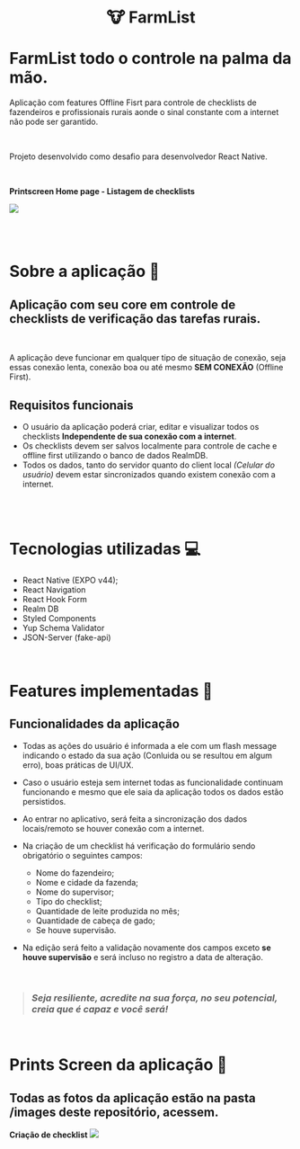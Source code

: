 <h1 align="center">
 <p>
   🐮 FarmList
 </p>
</h1>

# FarmList todo o controle na palma da mão.

<p>
  Aplicação com features Offline Fisrt para controle de checklists de fazendeiros e profissionais rurais aonde o sinal constante com a internet não pode ser garantido.
</p>

<br />

Projeto desenvolvido como desafio para desenvolvedor React Native.

<br />

<b>Printscreen Home page - Listagem de checklists</b>

![](/images/1.PNG)

 <br />
 <br />
 
# **Sobre a aplicação 📲**

## Aplicação com seu core em controle de checklists de verificação das tarefas rurais.

<br />

A aplicação deve funcionar em qualquer tipo de situação de conexão, seja essas conexão lenta, conexão boa ou até mesmo **SEM CONEXÃO** (Offline First).

## Requisitos funcionais

- O usuário da aplicação poderá criar, editar e visualizar todos os checklists **Independente de sua conexão com a internet**.
- Os checklists devem ser salvos localmente para controle de cache e offline first utilizando o banco de dados RealmDB.
- Todos os dados, tanto do servidor quanto do client local _(Celular do usuário)_ devem estar sincronizados quando existem conexão com a internet.

<br />
<br />

# **Tecnologias utilizadas 💻**

- React Native (EXPO v44);
- React Navigation
- React Hook Form
- Realm DB
- Styled Components
- Yup Schema Validator
- JSON-Server (fake-api)

<br />

# **Features implementadas 🔨**

## Funcionalidades da aplicação

- Todas as ações do usuário é informada a ele com um flash message indicando o estado da sua ação (Conluida ou se resultou em algum erro), boas práticas de UI/UX.

- Caso o usuário esteja sem internet todas as funcionalidade continuam funcionando e mesmo que ele saia da aplicação todos os dados estão persistidos.

- Ao entrar no aplicativo, será feita a sincronização dos dados locais/remoto se houver conexão com a internet.

- Na criação de um checklist há verificação do formulário sendo obrigatório o seguintes campos:

  - Nome do fazendeiro;
  - Nome e cidade da fazenda;
  - Nome do supervisor;
  - Tipo do checklist;
  - Quantidade de leite produzida no mês;
  - Quantidade de cabeça de gado;
  - Se houve supervisão.
    <br />

- Na edição será feito a validação novamente dos campos exceto **se houve supervisão** e será incluso no registro a data de alteração.

<br />

> ### _Seja resiliente, acredite na sua força, no seu potencial, creia que é capaz e você será!_

<br />

# **Prints Screen da aplicação 📸**

## Todas as fotos da aplicação estão na pasta /images deste repositório, acessem.

<b>Criação de checklist</b>
![](/images/5.PNG)
<br />
